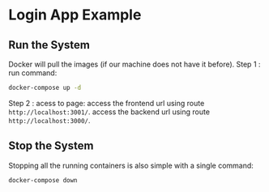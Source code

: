 # Login App Example

## Run the System
Docker will pull the images (if our machine does not have it before).
Step 1 : run command:
```bash
docker-compose up -d
```

Step 2 : acess to page:
access the frontend url using route `http://localhost:3001/`.
access the backend url using route `http://localhost:3000/`.

## Stop the System
Stopping all the running containers is also simple with a single command:
```bash
docker-compose down
```
